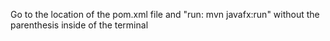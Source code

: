 Go to the location of the pom.xml file and "run: mvn javafx:run" without the parenthesis inside of the terminal
